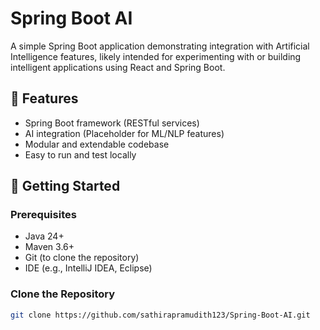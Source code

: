 # Spring Boot AI

A simple Spring Boot application demonstrating integration with Artificial Intelligence features, likely intended for experimenting with or building intelligent applications using React and Spring Boot.

## 📌 Features

- Spring Boot framework (RESTful services)
- AI integration (Placeholder for ML/NLP features)
- Modular and extendable codebase
- Easy to run and test locally

## 🚀 Getting Started

### Prerequisites

- Java 24+
- Maven 3.6+
- Git (to clone the repository)
- IDE (e.g., IntelliJ IDEA, Eclipse)

### Clone the Repository

```bash
git clone https://github.com/sathirapramudith123/Spring-Boot-AI.git
```
